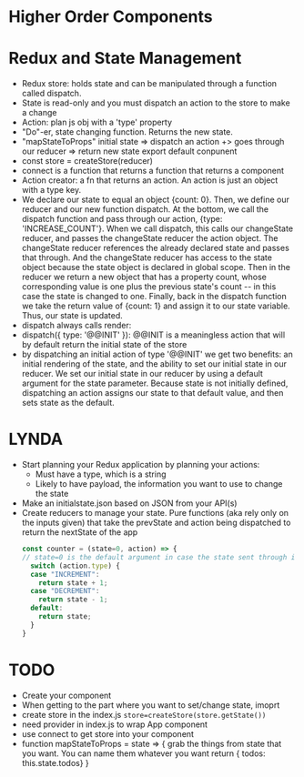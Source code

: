 # Higher Order Components
# Redux and State Management
- Redux store: holds state and can be manipulated through a function called dispatch.
- State is read-only and you must dispatch an action to the store to make a change
- Action: plan js obj with a 'type' property
- "Do"-er, state changing function. Returns the new state.
- "mapStateToProps"
initial state => dispatch an action +> goes through our reducer => return new state
export default conpunent
- const store = createStore(reducer)
- connect is a function that returns a function that returns a component
- Action creator: a fn that returns an action. An action is just an object with a type key.
- We declare our state to equal an object {count: 0}. Then, we define our reducer and our new function dispatch. At the bottom, we call the dispatch function and pass through our action, {type: 'INCREASE_COUNT'}. When we call dispatch, this calls our changeState reducer, and passes the changeState reducer the action object. The changeState reducer references the already declared state and passes that through. And the changeState reducer has access to the state object because the state object is declared in global scope. Then in the reducer we return a new object that has a property count, whose corresponding value is one plus the previous state's count -- in this case the state is changed to one. Finally, back in the dispatch function we take the return value of {count: 1} and assign it to our state variable. Thus, our state is updated.
- dispatch always calls render:
- dispatch({ type: '@@INIT' }): @@INIT is a meaningless action that will by default return the initial state of the store
- by dispatching an initial action of type '@@INIT' we get two benefits: an initial rendering of the state, and the ability to set our initial state in our reducer. We set our initial state in our reducer by using a default argument for the state parameter. Because state is not initially defined, dispatching an action assigns our state to that default value, and then sets state as the default.



# LYNDA
- Start planning your Redux application by planning your actions:
  - Must have a type, which is a string
  - Likely to have payload, the information you want to use to change the state
- Make an initialstate.json based on JSON from your API(s)
- Create reducers to manage your state. Pure functions (aka rely only on the inputs given) that take the prevState and action being dispatched to return the nextState of the app
  ```JavaScript
  const counter = (state=0, action) => {
  // state=0 is the default argument in case the state sent through is undefined
    switch (action.type) {
    case "INCREMENT":
      return state + 1;
    case "DECREMENT":
      return state - 1;
    default:
      return state;
    }
  }

  ```

# TODO

- Create your component
- When getting to the part where you want to set/change state, imoprt
- create store in the index.js  `store=createStore(store.getState())`
- need provider in index.js to wrap App component
- use connect to get store into your component
- function mapStateToProps = state => {
  grab the things from state that you want. You can name them whatever you want
    return { todos: this.state.todos}
 }
